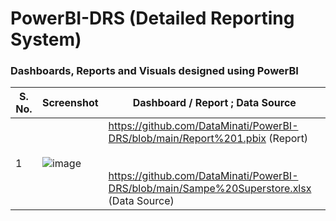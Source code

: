 # PowerBI-DRS (Detailed Reporting System)
### Dashboards, Reports and Visuals designed using PowerBI 

| S. No. | Screenshot | Dashboard / Report ; Data Source | 
|--------|------------|--------------------|
| 1 | ![image](https://github.com/DataMinati/PowerBI-DRS/assets/64016811/05d67215-fa2e-4de1-b8b6-f9789b4dc914) | https://github.com/DataMinati/PowerBI-DRS/blob/main/Report%201.pbix (Report) <br> <br> <br> https://github.com/DataMinati/PowerBI-DRS/blob/main/Sampe%20Superstore.xlsx (Data Source) |
